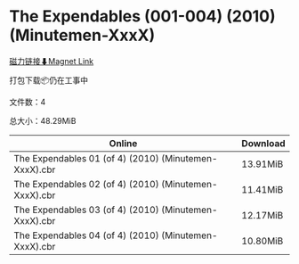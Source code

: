 # The Expendables (001-004) (2010) (Minutemen-XxxX)

[磁力链接⬇Magnet Link](magnet:?xt=urn:btih:a0f80e2131ca923b9207aff0232777ef85293d18&dn=The%20Expendables%20%28001-004%29%20%282010%29%20%28Minutemen-XxxX%29)

打包下载📦仍在工事中

文件数：4

总大小：48.29MiB

Online | Download
--- | ---
The Expendables 01 (of 4) (2010) (Minutemen-XxxX).cbr | 13.91MiB
The Expendables 02 (of 4) (2010) (Minutemen-XxxX).cbr | 11.41MiB
The Expendables 03 (of 4) (2010) (Minutemen-XxxX).cbr | 12.17MiB
The Expendables 04 (of 4) (2010) (Minutemen-XxxX).cbr | 10.80MiB